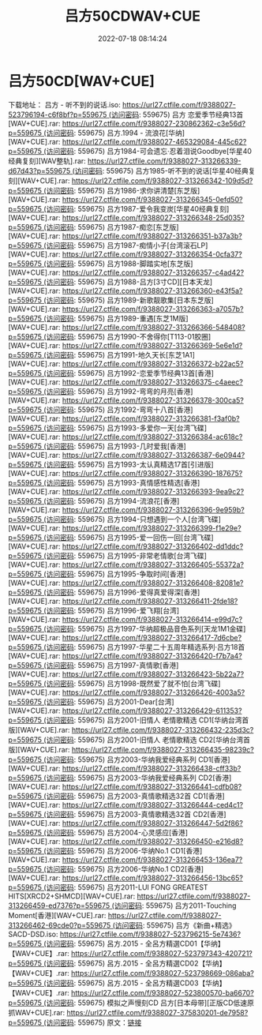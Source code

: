 ﻿---
title: 吕方50CDWAV+CUE
date: 2022-07-18 08:14:24
categories: 合集系列
tags: 华语中文
---
# 吕方50CD[WAV+CUE]

下载地址：
吕方 - 听不到的说话.iso: https://url27.ctfile.com/f/9388027-523796194-c6f8bf?p=559675 (访问密码:
559675)
吕方 恋爱季节经典13首[WAV+CUE].rar: https://url27.ctfile.com/f/9388027-230862362-c3e56d?p=559675 (访问密码:
559675)
吕方.1994 - 流浪花[华纳][WAV+CUE].rar: https://url27.ctfile.com/f/9388027-465329084-445c62?p=559675 (访问密码:
559675)
吕方1984-可会遗忘·忍着泪说Goodbye[华星40经典复刻][WAV整轨].rar: https://url27.ctfile.com/f/9388027-313266339-d67d43?p=559675 (访问密码:
559675)
吕方1985-听不到的说话[华星40经典复刻][WAV+CUE].rar: https://url27.ctfile.com/f/9388027-313266342-109d5d?p=559675 (访问密码:
559675)
吕方1986-求你讲清楚[东芝版][WAV+CUE].rar: https://url27.ctfile.com/f/9388027-313266345-0efd50?p=559675 (访问密码:
559675)
吕方1987-爱令我变炭[华星40经典复刻][WAV+CUE].rar: https://url27.ctfile.com/f/9388027-313266348-25d035?p=559675 (访问密码:
559675)
吕方1987-痴恋[东芝版][WAV+CUE].rar: https://url27.ctfile.com/f/9388027-313266351-b37a3b?p=559675 (访问密码:
559675)
吕方1987-痴情小子[台湾滚石LP][WAV+CUE].rar: https://url27.ctfile.com/f/9388027-313266354-0cfa37?p=559675 (访问密码:
559675)
吕方1988-脚踏实地[东芝版][WAV+CUE].rar: https://url27.ctfile.com/f/9388027-313266357-c4ad42?p=559675 (访问密码:
559675)
吕方1988-吕方[3寸CD][日本天龙][WAV+CUE].rar: https://url27.ctfile.com/f/9388027-313266360-e43f5a?p=559675 (访问密码:
559675)
吕方1989-新歌靓歌集[日本东芝版][WAV+CUE].rar: https://url27.ctfile.com/f/9388027-313266363-a7057b?p=559675 (访问密码:
559675)
吕方1989-重遇[东芝1M版][WAV+CUE].rar: https://url27.ctfile.com/f/9388027-313266366-548408?p=559675 (访问密码:
559675)
吕方1990-不舍得你[T113-01胶圈][WAV+CUE].rar: https://url27.ctfile.com/f/9388027-313266369-5e6e1d?p=559675 (访问密码:
559675)
吕方1991-地久天长[东芝1A1][WAV+CUE].rar: https://url27.ctfile.com/f/9388027-313266372-b22ac5?p=559675 (访问密码:
559675)
吕方1992-恋爱季节经典13首[香港][WAV+CUE].rar: https://url27.ctfile.com/f/9388027-313266375-c4aeec?p=559675 (访问密码:
559675)
吕方1992-弯弯的月亮[香港][WAV+CUE].rar: https://url27.ctfile.com/f/9388027-313266378-300ca5?p=559675 (访问密码:
559675)
吕方1992-弯弯十八首[香港][WAV+CUE].rar: https://url27.ctfile.com/f/9388027-313266381-f3af0b?p=559675 (访问密码:
559675)
吕方1993-多爱你一天[台湾飞碟][WAV+CUE].rar: https://url27.ctfile.com/f/9388027-313266384-ac618c?p=559675 (访问密码:
559675)
吕方1993-几时爱我[香港][WAV+CUE].rar: https://url27.ctfile.com/f/9388027-313266387-6e0944?p=559675 (访问密码:
559675)
吕方1993-太认真精选17首[引进版][WAV+CUE].rar: https://url27.ctfile.com/f/9388027-313266390-187675?p=559675 (访问密码:
559675)
吕方1993-真情感性精选[香港][WAV+CUE].rar: https://url27.ctfile.com/f/9388027-313266393-9ea9c2?p=559675 (访问密码:
559675)
吕方1994-流浪花[香港][WAV+CUE].rar: https://url27.ctfile.com/f/9388027-313266396-9e959b?p=559675 (访问密码:
559675)
吕方1994-只想遇到一个人[台湾飞碟][WAV+CUE].rar: https://url27.ctfile.com/f/9388027-313266399-f1e29e?p=559675 (访问密码:
559675)
吕方1995-爱一回伤一回[台湾飞碟][WAV+CUE].rar: https://url27.ctfile.com/f/9388027-313266402-dd1ddc?p=559675 (访问密码:
559675)
吕方1995-非常老情歌[台湾飞碟][WAV+CUE].rar: https://url27.ctfile.com/f/9388027-313266405-55372a?p=559675 (访问密码:
559675)
吕方1995-争取时间[香港][WAV+CUE].rar: https://url27.ctfile.com/f/9388027-313266408-82081e?p=559675 (访问密码:
559675)
吕方1996-爱得真爱得深[香港][WAV+CUE].rar: https://url27.ctfile.com/f/9388027-313266411-2fde18?p=559675 (访问密码:
559675)
吕方1996-爱飞翔[台湾][WAV+CUE].rar: https://url27.ctfile.com/f/9388027-313266414-e99d7c?p=559675 (访问密码:
559675)
吕方1997-华纳超极品音色系列[天龙1M1金碟][WAV+CUE].rar: https://url27.ctfile.com/f/9388027-313266417-7d6cbe?p=559675 (访问密码:
559675)
吕方1997-华星二十五周年精选系列·吕方18首[WAV+CUE].rar: https://url27.ctfile.com/f/9388027-313266420-f7b7a4?p=559675 (访问密码:
559675)
吕方1997-真情歌[香港][WAV+CUE].rar: https://url27.ctfile.com/f/9388027-313266423-5b22a7?p=559675 (访问密码:
559675)
吕方1998-既然爱了就不怕[台湾飞碟][WAV+CUE].rar: https://url27.ctfile.com/f/9388027-313266426-4003a5?p=559675 (访问密码:
559675)
吕方2001-Dear[台湾][WAV+CUE].rar: https://url27.ctfile.com/f/9388027-313266429-611353?p=559675 (访问密码:
559675)
吕方2001-旧情人 老情歌精选
CD1[华纳台湾首版][WAV+CUE].rar: https://url27.ctfile.com/f/9388027-313266432-235d3c?p=559675 (访问密码:
559675)
吕方2001-旧情人 老情歌精选
CD2[华纳台湾首版][WAV+CUE].rar: https://url27.ctfile.com/f/9388027-313266435-98239c?p=559675 (访问密码:
559675)
吕方2003-华纳我爱经典系列 CD1[香港][WAV+CUE].rar: https://url27.ctfile.com/f/9388027-313266438-cff33b?p=559675 (访问密码:
559675)
吕方2003-华纳我爱经典系列 CD2[香港][WAV+CUE].rar: https://url27.ctfile.com/f/9388027-313266441-cdfb08?p=559675 (访问密码:
559675)
吕方2003-真情歌精选32首 CD1[香港][WAV+CUE].rar: https://url27.ctfile.com/f/9388027-313266444-ced4c1?p=559675 (访问密码:
559675)
吕方2003-真情歌精选32首 CD2[香港][WAV+CUE].rar: https://url27.ctfile.com/f/9388027-313266447-5d2f86?p=559675 (访问密码:
559675)
吕方2004-心灵感应[香港][WAV+CUE].rar: https://url27.ctfile.com/f/9388027-313266450-e216d8?p=559675 (访问密码:
559675)
吕方2006-华纳No.1 CD1[香港][WAV+CUE].rar: https://url27.ctfile.com/f/9388027-313266453-136ea7?p=559675 (访问密码:
559675)
吕方2006-华纳No.1 CD2[香港][WAV+CUE].rar: https://url27.ctfile.com/f/9388027-313266456-13bc65?p=559675 (访问密码:
559675)
吕方2011-LUI FONG GREATEST
HITS[XRCD2+SHMCD][WAV+CUE].rar: https://url27.ctfile.com/f/9388027-313266459-ed7376?p=559675 (访问密码:
559675)
吕方2011-Touching Moment[香港][WAV+CUE].rar: https://url27.ctfile.com/f/9388027-313266462-69cde0?p=559675 (访问密码:
559675)
吕方《新曲+精选》SACD-DSD.iso: https://url27.ctfile.com/f/9388027-523796215-5e7436?p=559675 (访问密码:
559675)
呂方.2015 - 全呂方精選CD01【华纳】【WAV+CUE】.rar: https://url27.ctfile.com/f/9388027-523797343-420721?p=559675 (访问密码:
559675)
呂方.2015 - 全呂方精選CD02【华纳】【WAV+CUE】.rar: https://url27.ctfile.com/f/9388027-523798669-086aba?p=559675 (访问密码:
559675)
呂方.2015 - 全呂方精選CD03【华纳】【WAV+CUE】.rar: https://url27.ctfile.com/f/9388027-523800570-ba6670?p=559675 (访问密码:
559675)
模拟之声慢刻CD 吕方[日本母带][正版CD低速原抓WAV+CUE].rar: https://url27.ctfile.com/f/9388027-375830201-de7958?p=559675 (访问密码:
559675)
原文：[链接](https://blog.sina.com.cn/s/blog_1647c7e7601030yep.html)